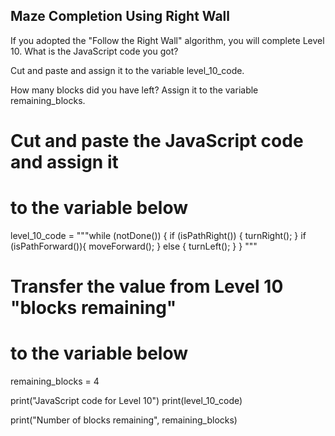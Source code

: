 ## Maze Completion Using Right Wall
If you adopted the "Follow the Right Wall" algorithm, you will complete Level 10. 
What is the JavaScript code you got? 

Cut and paste and assign it to the variable level_10_code.

How many blocks did you have left? 
Assign it to the variable remaining_blocks.


# Cut and paste the JavaScript code and assign it 
# to the variable below 

level_10_code = """while (notDone()) {
  if (isPathRight()) {
      turnRight();
    } 
  if (isPathForward()){
      moveForward();
    }
  else {
      turnLeft();
    }
  }
"""


# Transfer the value from Level 10 "blocks remaining"
# to the variable below 

remaining_blocks = 4


print("JavaScript code for Level 10")
print(level_10_code)

print("Number of blocks remaining", remaining_blocks)

